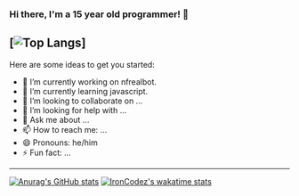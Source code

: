 ### Hi there, I'm a 15 year old programmer! 👋

[![Top Langs](https://github-readme-stats.vercel.app/api/top-langs/?username=IronCodez&layout=compact)]
---
Here are some ideas to get you started:

- 🔭 I’m currently working on nfrealbot.
- 🌱 I’m currently learning javascript.
- 👯 I’m looking to collaborate on ...
- 🤔 I’m looking for help with ...
- 💬 Ask me about ...
- 📫 How to reach me: ...
- 😄 Pronouns: he/him
- ⚡ Fun fact: ...
---

[![Anurag's GitHub stats](https://github-readme-stats.vercel.app/api?username=IronCodez&count_private=trueshow_icons=true)](https://github.com/anuraghazra/github-readme-stats)
[![IronCodez's wakatime stats](https://github-readme-stats.vercel.app/api/wakatime?username=Iron)](https://github.com/anuraghazra/github-readme-stats)



